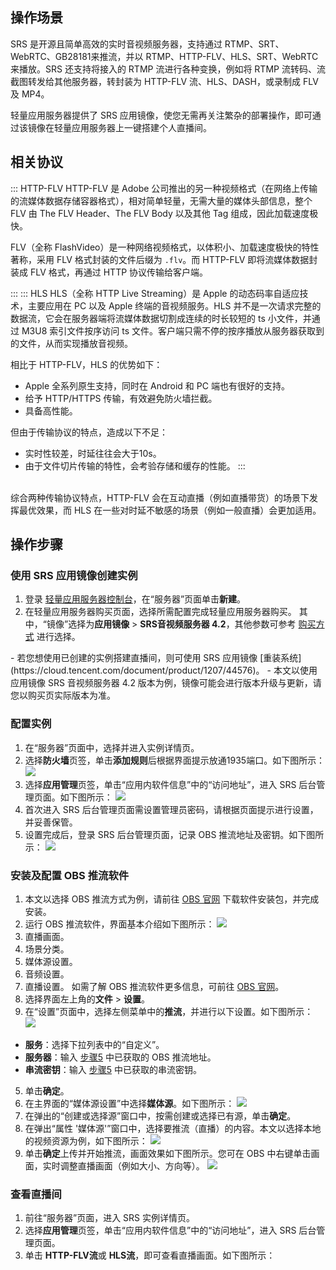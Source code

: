 ## 操作场景
SRS 是开源且简单高效的实时音视频服务器，支持通过 RTMP、SRT、WebRTC、GB28181来推流，并以 RTMP、HTTP-FLV、HLS、SRT、WebRTC 来播放。SRS 还支持将接入的 RTMP 流进行各种变换，例如将 RTMP 流转码、流截图转发给其他服务器，转封装为 HTTP-FLV 流、HLS、DASH，或录制成 FLV 及 MP4。

轻量应用服务器提供了 SRS 应用镜像，使您无需再关注繁杂的部署操作，即可通过该镜像在轻量应用服务器上一键搭建个人直播间。


## 相关协议

<dx-accordion>
::: HTTP-FLV
HTTP-FLV 是 Adobe 公司推出的另一种视频格式（在网络上传输的流媒体数据存储容器格式），相对简单轻量，无需大量的媒体头部信息，整个 FLV 由 The FLV Header、The FLV Body 以及其他 Tag 组成，因此加载速度极快。

FLV（全称 FlashVideo）是一种网络视频格式，以体积小、加载速度极快的特性著称，采用 FLV 格式封装的文件后缀为 `.flv`。而 HTTP-FLV  即将流媒体数据封装成 FLV 格式，再通过 HTTP 协议传输给客户端。

:::
::: HLS
HLS（全称 HTTP Live Streaming）是 Apple 的动态码率自适应技术，主要应用在 PC 以及 Apple 终端的音视频服务。HLS 并不是一次请求完整的数据流，它会在服务器端将流媒体数据切割成连续的时长较短的 ts 小文件，并通过 M3U8 索引文件按序访问 ts 文件。客户端只需不停的按序播放从服务器获取到的文件，从而实现播放音视频。

相比于 HTTP-FLV，HLS 的优势如下：
 -  Apple 全系列原生支持，同时在 Android 和 PC 端也有很好的支持。
 - 给予 HTTP/HTTPS 传输，有效避免防火墙拦截。
 - 具备高性能。

但由于传输协议的特点，造成以下不足：
- 实时性较差，时延往往会大于10s。
- 由于文件切片传输的特性，会考验存储和缓存的性能。
:::
</dx-accordion>
<br>
综合两种传输协议特点，HTTP-FLV 会在互动直播（例如直播带货）的场景下发挥最优效果，而 HLS 在一些对时延不敏感的场景（例如一般直播）会更加适用。


## 操作步骤

### 使用 SRS 应用镜像创建实例
1. 登录 [轻量应用服务器控制台](https://console.cloud.tencent.com/lighthouse)，在“服务器”页面单击**新建**。
2. 在轻量应用服务器购买页面，选择所需配置完成轻量应用服务器购买。
其中，“镜像”选择为**应用镜像** > **SRS音视频服务器 4.2**，其他参数可参考 [购买方式](https://cloud.tencent.com/document/product/1207/44580) 进行选择。
<dx-alert infotype="explain" title="">
- 若您想使用已创建的实例搭建直播间，则可使用 SRS 应用镜像 [重装系统](https://cloud.tencent.com/document/product/1207/44576)。
- 本文以使用应用镜像 SRS 音视频服务器 4.2 版本为例，镜像可能会进行版本升级与更新，请您以购买页实际版本为准。
</dx-alert>

### 配置实例
1. 在“服务器”页面中，选择并进入实例详情页。
2. 选择**防火墙**页签，单击**添加规则**后根据界面提示放通1935端口。如下图所示：
![](https://qcloudimg.tencent-cloud.cn/raw/4a3c7246c4fdbd2a6c799904c4035b8a.png)
3. 选择**应用管理**页签，单击“应用内软件信息”中的“访问地址”，进入 SRS 后台管理页面。如下图所示：
![](https://qcloudimg.tencent-cloud.cn/raw/8bd99160e7a95d061f75c94ebb610234.png)
4. 首次进入 SRS 后台管理页面需设置管理员密码，请根据页面提示进行设置，并妥善保管。
5. [](id:Step5)设置完成后，登录 SRS 后台管理页面，记录 OBS 推流地址及密钥。如下图所示：
![](https://qcloudimg.tencent-cloud.cn/raw/5b16713695f4d65e0d03ac34bb4fb07e.png)



### 安装及配置 OBS 推流软件
1. 本文以选择 OBS 推流方式为例，请前往 [OBS 官网](https://obsproject.com/) 下载软件安装包，并完成安装。
2. 运行 OBS 推流软件，界面基本介绍如下图所示：
![](https://qcloudimg.tencent-cloud.cn/raw/4b712444756153f7fee95bc832dc1104.png)
  1. 直播画面。
  2. 场景分类。
  3. 媒体源设置。
  4. 音频设置。
  5. 直播设置。
  如需了解 OBS 推流软件更多信息，可前往 [OBS 官网](https://obsproject.com/)。
3. 选择界面左上角的**文件** > **设置**。
4. 在“设置”页面中，选择左侧菜单中的**推流**，并进行以下设置。如下图所示：
![](https://qcloudimg.tencent-cloud.cn/raw/3e29c5b1e1ecc8cc95f62d0aeff8dab8.png)
 - **服务**：选择下拉列表中的“自定义”。
 - **服务器**：输入 [步骤5](#Step5) 中已获取的 OBS 推流地址。
 - **串流密钥**：输入 [步骤5](#Step5) 中已获取的串流密钥。
5. 单击**确定**。
6. 在主界面的“媒体源设置”中选择**媒体源**。如下图所示：
![](https://qcloudimg.tencent-cloud.cn/raw/481b97eeff70659d9cce6111d6914ecb.png)
7. 在弹出的“创建或选择源”窗口中，按需创建或选择已有源，单击**确定**。
8. 在弹出“属性 '媒体源'”窗口中，选择要推流（直播）的内容。本文以选择本地的视频资源为例，如下图所示：
![](https://qcloudimg.tencent-cloud.cn/raw/1d8051c9e6382f850fd5eb52067e8c26.png)
9. 单击**确定**上传并开始推流，画面效果如下图所示。您可在 OBS 中右键单击画面，实时调整直播画面（例如大小、方向等）。
![](https://qcloudimg.tencent-cloud.cn/raw/30e383f95dbfb24db9308ff26ca32c50.png)

### 查看直播间
1. 前往“服务器”页面，进入 SRS 实例详情页。
2. 选择**应用管理**页签，单击“应用内软件信息”中的“访问地址”，进入 SRS 后台管理页面。
3. 单击 **HTTP-FLV流**或 **HLS流**，即可查看直播画面。如下图所示：

